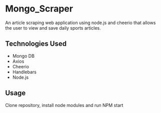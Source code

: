 # Mongo_Scraper

An article scraping web application using node.js and cheerio that allows the user to view and save daily sports articles.

## Technologies Used

* Mongo DB
* Axios
* Cheerio
* Handlebars
* Node.js


## Usage

Clone repository, install node modules and run NPM start 
